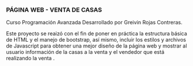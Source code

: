 ### PÁGINA WEB - VENTA DE CASAS
Curso Programación Avanzada
Desarrollado por Greivin Rojas Contreras.

Este proyecto se reaizó con el fin de poner en práctica la estructura básica de HTML y el manejo de bootstrap, así mismo, incluir los estilos y archivos de Javascript para obtener una mejor diseño de la página  web y mostrar al usuario información de la casas a la venta y el vendedor que está realizando la venta .


